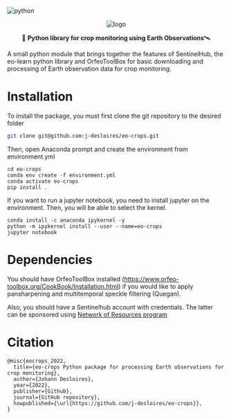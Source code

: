 
![python](https://img.shields.io/badge/python-3.9-blue?)

<div align="center">

![logo](doc/s2_agriculture.jpg=250x250)

🌾 **Python library for crop monitoring using Earth Observations**🛰

</div>

A small python module that brings together the features of SentinelHub, the eo-learn python library and OrfeoToolBox for basic downloading and processing of Earth observation data for crop monitoring. 


# Installation

To install the package, you must first clone the git repository to the desired folder

```bash
git clone git@github.com:j-desloires/eo-crops.git
```

Then, open Anaconda prompt and create the environment from environment.yml

```
cd eo-crops
conda env create -f environment.yml
conda activate eo-crops
pip install .
```


If you want to run a jupyter notebook, you need to install jupyter on the environment. Then, you will be able to select the kernel.

```
conda install -c anaconda ipykernel -y
python -m ipykernel install --user --name=eo-crops
jupyter notebook
```

# Dependencies

You should have OrfeoToolBox installed (https://www.orfeo-toolbox.org/CookBook/Installation.html) if you would like to apply pansharpening and multitemporal speckle filtering (Quegan). 

Also, you should have a Sentinelhub account with credentials. The latter can be sponsored using [Network of Resources program](https://nor-discover.cloudeo.group/Service/EDC-Sentinel-Hub/SponsoringWizardPricelist)

# Citation

```
@misc{eocrops_2022,
  title={eo-crops Python package for processing Earth observations for crop monitoring},
  author={Johann Desloires},
  year={2022},
  publisher={Github},
  journal={GitHub repository},
  howpublished={\url{https://github.com/j-desloires/eo-crops}},
}
```
